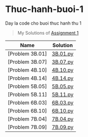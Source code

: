 # Thuc-hanh-buoi-1
Day la code cho buoi thuc hanh thu 1
> My Solutions of [Assignment 1](https://classroom.google.com/u/1/c/NTkwODA5ODY4NjYx/a/NjQyMTkxMDMwMTkz/details)

| Name             | Solution             |
| ---------------- | -------------------- |
| [Problem 3B.01]      | [3B.01.py](https://github.com/Sand1312/python-thuc-hanh-buoi-1/blob/main/3B.01.py) |
| [Problem 3B.07]      | [3B.07.py](https://github.com/Sand1312/python-thuc-hanh-buoi-1/blob/main/3B.07.py) |
| [Problem 4B.10]      | [4B.10.py](https://github.com/Sand1312/python-thuc-hanh-buoi-1/blob/main/4B.10.py) |
| [Problem 4B.14]      | [4B.14.py](https://github.com/Sand1312/python-thuc-hanh-buoi-1/blob/main/4B.14.py) |
| [Problem 5B.05]      | [5B.05.py](https://github.com/Sand1312/python-thuc-hanh-buoi-1/blob/main/5B.05.py) |
| [Problem 5B.11]      | [5B.11.py](https://github.com/Sand1312/python-thuc-hanh-buoi-1/blob/main/5B.11.py) |
| [Problem 6B.03]      | [6B.03.py](https://github.com/Sand1312/python-thuc-hanh-buoi-1/blob/main/6B.03.py) |
| [Problem 6B.10]      | [6B.10.py](https://github.com/Sand1312/python-thuc-hanh-buoi-1/blob/main/6B.10.py) |
| [Problem 7B.04]      | [7B.04.py](https://github.com/Sand1312/python-thuc-hanh-buoi-1/blob/main/7B.04.py) |
| [Problem 7B.09]      | [7B.09.py](https://github.com/Sand1312/python-thuc-hanh-buoi-1/blob/main/7B.09.py) |



